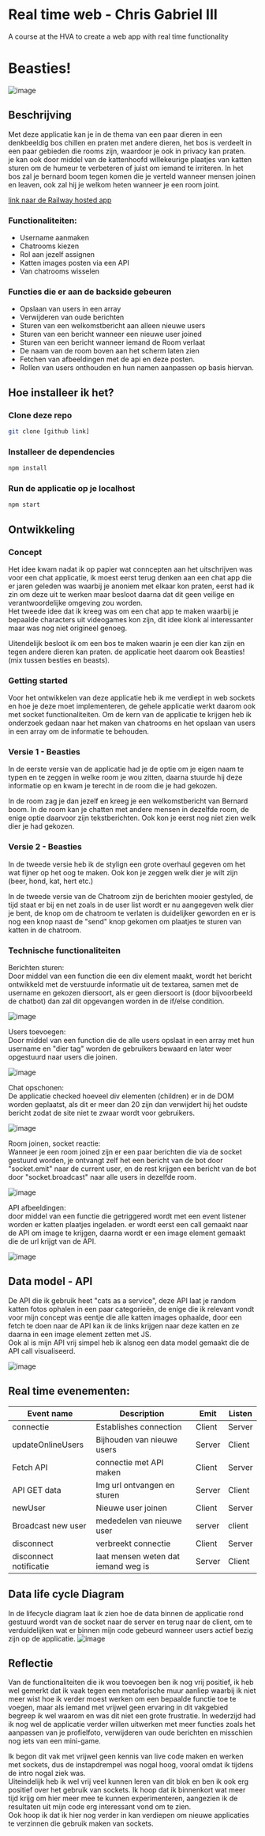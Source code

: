 # Real time web - Chris Gabriel III
 A course at the HVA to create a web app with real time functionality

# Beasties!
![image](https://github.com/ChrisvanHvA/real-time-web/assets/90341211/6c31f2f7-5b62-41af-934e-b5c06a1fdff4)

## Beschrijving
Met deze applicatie kan je in de thema van een paar dieren in een denkbeeldig bos chillen en praten met andere dieren, het bos is verdeelt in een paar gebieden die rooms zijn, waardoor je ook in privacy kan praten.  
je kan ook door middel van de kattenhoofd willekeurige plaatjes van katten sturen om de humeur te verbeteren of juist om iemand te irriteren.
In het bos zal je bernard boom tegen komen die je verteld wanneer mensen joinen en leaven, ook zal hij je welkom heten wanneer je een room joint.


[link naar de Railway hosted app](https://real-time-web-production.up.railway.app/)


### Functionaliteiten:
- Username aanmaken
- Chatrooms kiezen 
- Rol aan jezelf assignen
- Katten images posten via een API
- Van chatrooms wisselen

### Functies die er aan de backside gebeuren
- Opslaan van users in een array
- Verwijderen van oude berichten
- Sturen van een welkomstbericht aan alleen nieuwe users
- Sturen van een bericht wanneer een nieuwe user joined
- Sturen van een bericht wanneer iemand de Room verlaat
- De naam van de room boven aan het scherm laten zien
- Fetchen van afbeeldingen met de api en deze posten.
- Rollen van users onthouden en hun namen aanpassen op basis hiervan.


## Hoe installeer ik het?

### Clone deze repo

```bash
git clone [github link]
```

### Installeer de dependencies

```bash
npm install
```

### Run de applicatie op je localhost
```bash
npm start
```


## Ontwikkeling

### Concept

Het idee kwam nadat ik op papier wat conncepten aan het uitschrijven was voor een chat applicatie, ik moest eerst terug denken aan een chat app die er jaren geleden was waarbij je anoniem met elkaar kon praten, eerst had ik zin om deze uit te werken maar besloot daarna dat dit geen veilige en verantwoordelijke omgeving zou worden.  
Het tweede idee dat ik kreeg was om een chat app te maken waarbij je bepaalde characters uit videogames kon zijn, dit idee klonk al interessanter maar was nog niet origineel genoeg.

Uitendelijk besloot ik om een bos te maken waarin je een dier kan zijn en tegen andere dieren kan praten.
de applicatie heet daarom ook Beasties! (mix tussen besties en beasts). 

### Getting started

Voor het ontwikkelen van deze applicatie heb ik me verdiept in web sockets en hoe je deze moet implementeren, de gehele applicatie werkt daarom ook met socket functionaliteiten. 
Om de kern van de applicatie te krijgen heb ik onderzoek gedaan naar het maken van chatrooms en het opslaan van users in een array om de informatie te behouden. 

### Versie 1 - Beasties

In de eerste versie van de applicatie had je de optie om je eigen naam te typen en te zeggen in welke room je wou zitten, daarna stuurde hij deze informatie op en kwam je terecht in de room die je had gekozen.

In de room zag je dan jezelf en kreeg je een welkomstbericht van Bernard boom. 
In de room kan je chatten met andere mensen in dezelfde room, de enige optie daarvoor zijn tekstberichten. 
Ook kon je eerst nog niet zien welk dier je had gekozen. 

### Versie 2 - Beasties

In de tweede versie heb ik de stylign een grote overhaul gegeven om het wat fijner op het oog te maken. 
Ook kon je zeggen welk dier je wilt zijn (beer, hond, kat, hert etc.)  

In de tweede versie van de Chatroom zijn de berichten mooier gestyled, de tijd staat er bij en net zoals in de user list wordt er nu aangegeven welk dier je bent, de knop om de chatroom te verlaten is duidelijker geworden en er is nog een knop naast de "send" knop gekomen om plaatjes te sturen van katten in de chatroom.

### Technische functionaliteiten

Berichten sturen:  
Door middel van een function die een div element maakt, wordt het bericht ontwikkeld met de verstuurde informatie uit de textarea, samen met de username en gekozen diersoort, als er geen diersoort is (door bijvoorbeeld de chatbot) dan zal dit opgevangen worden in de if/else condition.

![image](https://github.com/ChrisvanHvA/real-time-web/assets/90341211/fec8e260-3ae2-4b45-ab9f-267cf764d9da)

Users toevoegen:  
Door middel van een function die de alle users opslaat in een array met hun username en "dier tag" worden de gebruikers bewaard en later weer opgestuurd naar users die joinen.

![image](https://github.com/ChrisvanHvA/real-time-web/assets/90341211/3cfb7284-7a17-413f-90bf-35eb9493f151)

Chat opschonen:  
De applicatie checked hoeveel div elementen (children) er in de DOM worden geplaatst, als dit er meer dan 20 zijn dan verwijdert hij het oudste bericht zodat de site niet te zwaar wordt voor gebruikers. 

![image](https://github.com/ChrisvanHvA/real-time-web/assets/90341211/86adf434-5a0a-4bf6-8df8-16ec5a9b0932)

Room joinen, socket reactie:  
Wanneer je een room joined zijn er een paar berichten die via de socket gestuurd worden, je ontvangt zelf het een bericht van de bot door "socket.emit" naar de current user, en de rest krijgen een bericht van de bot door "socket.broadcast" naar alle users in dezelfde room. 

![image](https://github.com/ChrisvanHvA/real-time-web/assets/90341211/9ef123ad-8a34-4b64-9acb-fa3ee0fe1072)

API afbeeldingen:  
door middel van een functie die getriggered wordt met een event listener worden er katten plaatjes ingeladen. 
er wordt eerst een call gemaakt naar de API om image te krijgen, daarna wordt er een image element gemaakt die de url krijgt van de API. 

![image](https://github.com/ChrisvanHvA/real-time-web/assets/90341211/197926ab-f012-464b-a8e3-3b1633f50f3b)

## Data model - API
De API die ik gebruik heet "cats as a service", deze API laat je random katten fotos ophalen in een paar categorieën, de enige die ik relevant vondt voor mijn concept was eentje die alle katten images ophaalde, door een fetch te doen naar de API kan ik de links krijgen naar deze katten en ze daarna in een image element zetten met JS.  
Ook al is mijn API vrij simpel heb ik alsnog een data model gemaakt die de API call visualiseerd.

![image](https://github.com/ChrisvanHvA/real-time-web/assets/90341211/36c0c4bf-1288-4c0b-affa-3542b5faea88)

## Real time evenementen:
| Event name | Description | Emit | Listen |
| --- | --- | --- | --- |
| connectie | Establishes connection | Client | Server |
| updateOnlineUsers | Bijhouden van nieuwe users| Server | Client |
| Fetch API | connectie met API maken| Client | Server |
| API GET data | Img url ontvangen en sturen | Server | Client |
| newUser | Nieuwe user  joinen | Client | Server |
| Broadcast new user| mededelen van nieuwe user | server | client |
| disconnect | verbreekt connectie | Client | Server |
| disconnect notificatie | laat mensen weten dat iemand weg is | Server | Client |


## Data life cycle Diagram
In de lifecycle diagram laat ik zien hoe de data binnen de applicatie rond gestuurd wordt van de socket naar de server en terug naar de client, om te verduidelijken wat er binnen mijn code gebeurd wanneer users actief bezig zijn op de applicatie.
![image](https://github.com/ChrisvanHvA/real-time-web/assets/90341211/99654bd5-55a0-4fc7-bef1-345225827473)


## Reflectie

Van de functionaliteiten die ik wou toevoegen ben ik nog vrij positief, ik heb wel gemerkt dat ik vaak tegen een metaforische muur aanliep waarbij ik niet meer wist hoe ik verder moest werken om een bepaalde functie toe te voegen, maar als iemand met vrijwel geen ervaring in dit vakgebied begreep ik wel waarom en was dit niet een grote frustratie. 
In wederzijd had ik nog wel de applicatie verder willen uitwerken met meer functies zoals het aanpassen van je profielfoto, verwijderen van oude berichten en misschien nog iets van een mini-game.

Ik begon dit vak met vrijwel geen kennis van live code maken en werken met sockets, dus de instapdrempel was nogal hoog, vooral omdat ik tijdens de intro nogal ziek was.  
Uiteindelijk heb ik wel vrij veel kunnen leren van dit blok en ben ik ook erg positief over het gebruik van sockets. 
Ik hoop dat ik binnenkort wat meer tijd krijg om hier meer mee te kunnen experimenteren, aangezien ik de resultaten uit mijn code erg interessant vond om te zien.  
Ook hoop ik dat ik hier nog verder in kan verdiepen om nieuwe applicaties te verzinnen die gebruik maken van sockets.
